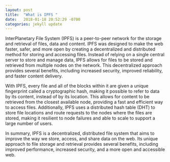 ```yaml
---
layout: post
title:  "What is IPFS "
date:   2018-01-18 20:52:29 -0700
categories: jekyll update
---
```

InterPlanetary File System (IPFS) is a peer-to-peer network for the storage and retrieval of files, data and content. IPFS was designed to make the web faster, safer, and more open by creating a decentralized and distributed method for storing and accessing files. Instead of relying on a single central server to store and manage data, IPFS allows for files to be stored and retrieved from multiple nodes on the network. This decentralized approach provides several benefits, including increased security, improved reliability, and faster content delivery.

With IPFS, every file and all of the blocks within it are given a unique fingerprint called a cryptographic hash, making it possible to refer to data by its content, instead of by its location. This allows for content to be retrieved from the closest available node, providing a fast and efficient way to access files. Additionally, IPFS uses a distributed hash table (DHT) to store file locations and route requests to the nodes where the files are stored, making it resilient to node failures and able to scale to support a large number of users.

In summary, IPFS is a decentralized, distributed file system that aims to improve the way we store, access, and share data on the web. Its unique approach to file storage and retrieval provides several benefits, including improved performance, increased security, and a more open and accessible web.